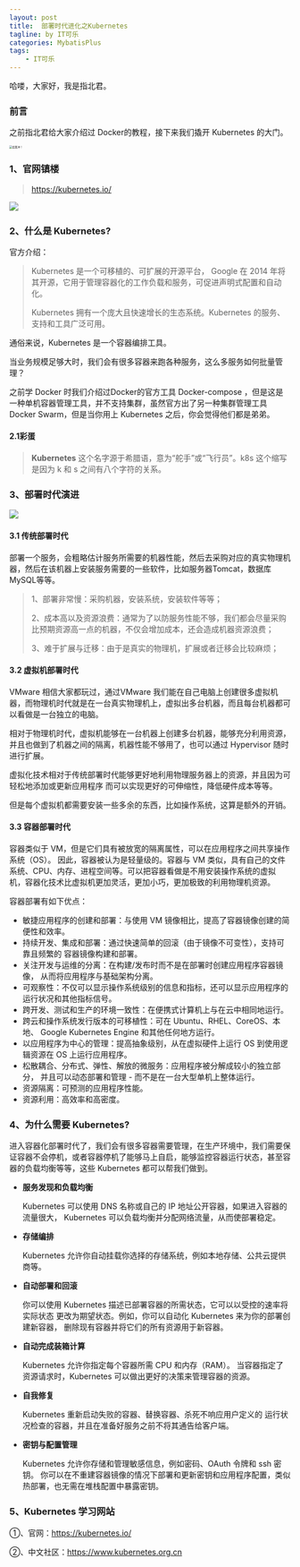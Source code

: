 ```yaml
---
layout: post
title:  部署时代进化之Kubernetes
tagline: by IT可乐
categories: MybatisPlus
tags: 
    - IT可乐
---
```


哈喽，大家好，我是指北君。  
### 前言

之前指北君给大家介绍过 Docker的教程，接下来我们撬开 Kubernetes 的大门。

<img src="http://img.doutula.com/production/uploads/image/2019/07/09/20190709665166_JyqSkI.jpg" alt="给我冲！" style="zoom:33%;" />

### 1、官网镇楼

> https://kubernetes.io/

![](https://gitee.com/YSOcean/typoraimg/raw/master/io/image-00-00.png)

### 2、什么是 Kubernetes?

官方介绍：

> Kubernetes 是一个可移植的、可扩展的开源平台， Google 在 2014 年将其开源，它用于管理容器化的工作负载和服务，可促进声明式配置和自动化。
>
> Kubernetes 拥有一个庞大且快速增长的生态系统。Kubernetes 的服务、支持和工具广泛可用。

通俗来说，Kubernetes 是一个容器编排工具。

当业务规模足够大时，我们会有很多容器来跑各种服务，这么多服务如何批量管理？

之前学 Docker 时我们介绍过Docker的官方工具 Docker-compose ，但是这是一种单机容器管理工具，并不支持集群，虽然官方出了另一种集群管理工具 Docker Swarm，但是当你用上 Kubernetes 之后，你会觉得他们都是弟弟。

#### 2.1彩蛋

> **Kubernetes** 这个名字源于希腊语，意为“舵手”或“飞行员”。k8s 这个缩写是因为 k 和 s 之间有八个字符的关系。



### 3、部署时代演进

![](https://gitee.com/YSOcean/typoraimg/raw/master/io/image-00-01.png)

#### 3.1 传统部署时代

部署一个服务，会粗略估计服务所需要的机器性能，然后去采购对应的真实物理机器，然后在该机器上安装服务需要的一些软件，比如服务器Tomcat，数据库MySQL等等。

> 1、部署非常慢：采购机器，安装系统，安装软件等等；
>
> 2、成本高以及资源浪费：通常为了以防服务性能不够，我们都会尽量采购比预期资源高一点的机器，不仅会增加成本，还会造成机器资源浪费；
>
> 3、难于扩展与迁移：由于是真实的物理机，扩展或者迁移会比较麻烦；



#### 3.2 虚拟机部署时代

VMware 相信大家都玩过，通过VMware 我们能在自己电脑上创建很多虚拟机器，而物理机时代就是在一台真实物理机上，虚拟出多台机器，而且每台机器都可以看做是一台独立的电脑。

相对于物理机时代，虚拟机能够在一台机器上创建多台机器，能够充分利用资源，并且也做到了机器之间的隔离，机器性能不够用了，也可以通过 Hypervisor 随时进行扩展。

虚拟化技术相对于传统部署时代能够更好地利用物理服务器上的资源，并且因为可轻松地添加或更新应用程序 而可以实现更好的可伸缩性，降低硬件成本等等。

但是每个虚拟机都需要安装一些多余的东西，比如操作系统，这算是额外的开销。



#### 3.3 容器部署时代

容器类似于 VM，但是它们具有被放宽的隔离属性，可以在应用程序之间共享操作系统（OS）。 因此，容器被认为是轻量级的。容器与 VM 类似，具有自己的文件系统、CPU、内存、进程空间等。可以把容器看做是不用安装操作系统的虚拟机，容器化技术比虚拟机更加灵活，更加小巧，更加极致的利用物理机资源。

容器部署有如下优点：

- 敏捷应用程序的创建和部署：与使用 VM 镜像相比，提高了容器镜像创建的简便性和效率。
- 持续开发、集成和部署：通过快速简单的回滚（由于镜像不可变性），支持可靠且频繁的 容器镜像构建和部署。
- 关注开发与运维的分离：在构建/发布时而不是在部署时创建应用程序容器镜像， 从而将应用程序与基础架构分离。
- 可观察性：不仅可以显示操作系统级别的信息和指标，还可以显示应用程序的运行状况和其他指标信号。
- 跨开发、测试和生产的环境一致性：在便携式计算机上与在云中相同地运行。
- 跨云和操作系统发行版本的可移植性：可在 Ubuntu、RHEL、CoreOS、本地、 Google Kubernetes Engine 和其他任何地方运行。
- 以应用程序为中心的管理：提高抽象级别，从在虚拟硬件上运行 OS 到使用逻辑资源在 OS 上运行应用程序。
- 松散耦合、分布式、弹性、解放的微服务：应用程序被分解成较小的独立部分， 并且可以动态部署和管理 - 而不是在一台大型单机上整体运行。
- 资源隔离：可预测的应用程序性能。
- 资源利用：高效率和高密度。



### 4、为什么需要 Kubernetes?

进入容器化部署时代了，我们会有很多容器需要管理，在生产环境中，我们需要保证容器不会停机，或者容器停机了能够马上自启，能够监控容器运行状态，甚至容器的负载均衡等等，这些 Kubernetes 都可以帮我们做到。

- **服务发现和负载均衡**

  Kubernetes 可以使用 DNS 名称或自己的 IP 地址公开容器，如果进入容器的流量很大， Kubernetes 可以负载均衡并分配网络流量，从而使部署稳定。

- **存储编排**

  Kubernetes 允许你自动挂载你选择的存储系统，例如本地存储、公共云提供商等。

- **自动部署和回滚**

  你可以使用 Kubernetes 描述已部署容器的所需状态，它可以以受控的速率将实际状态 更改为期望状态。例如，你可以自动化 Kubernetes 来为你的部署创建新容器， 删除现有容器并将它们的所有资源用于新容器。

- **自动完成装箱计算**

  Kubernetes 允许你指定每个容器所需 CPU 和内存（RAM）。 当容器指定了资源请求时，Kubernetes 可以做出更好的决策来管理容器的资源。

- **自我修复**

  Kubernetes 重新启动失败的容器、替换容器、杀死不响应用户定义的 运行状况检查的容器，并且在准备好服务之前不将其通告给客户端。

- **密钥与配置管理**

  Kubernetes 允许你存储和管理敏感信息，例如密码、OAuth 令牌和 ssh 密钥。 你可以在不重建容器镜像的情况下部署和更新密钥和应用程序配置，类似热部署，也无需在堆栈配置中暴露密钥。



### 5、Kubernetes 学习网站

①、官网：https://kubernetes.io/

②、中文社区：https://www.kubernetes.org.cn
